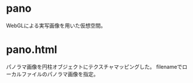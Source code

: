 # pano
WebGLによる実写画像を用いた仮想空間。

# pano.html
パノラマ画像を円柱オブジェクトにテクスチャマッピングした。
filenameでローカルファイルのパノラマ画像を指定。

